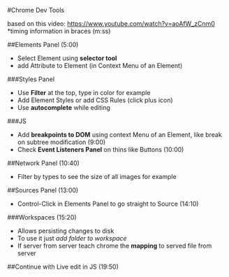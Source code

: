 #Chrome Dev Tools

based on this video:
https://www.youtube.com/watch?v=aoAfW_zCnm0
*timing information in braces (m:ss)

##Elements Panel (5:00)

- Select Element using **selector tool**
- add Attribute to Element (in Context Menu of an Element)


###Styles Panel

- Use **Filter** at the top, type in color for example
- Add Element Styles or add CSS Rules (click plus icon)
- Use **autocomplete** while editing

###JS

- Add **breakpoints to DOM** using context Menu of an Element, like break on subtree modification (9:00)
- Check **Event Listeners Panel** on thins like Buttons (10:00)

##Network Panel (10:40)

- Filter by types to see the size of all images for example

##Sources Panel (13:00)

- Control-Click in Elements Panel to go straight to Source (14:10)

###Workspaces (15:20)

- Allows persisting changes to disk
- To use it just *add folder to workspace*
- If server from server teach chrome the **mapping** to served file from server


##Continue with Live edit in JS (19:50)





